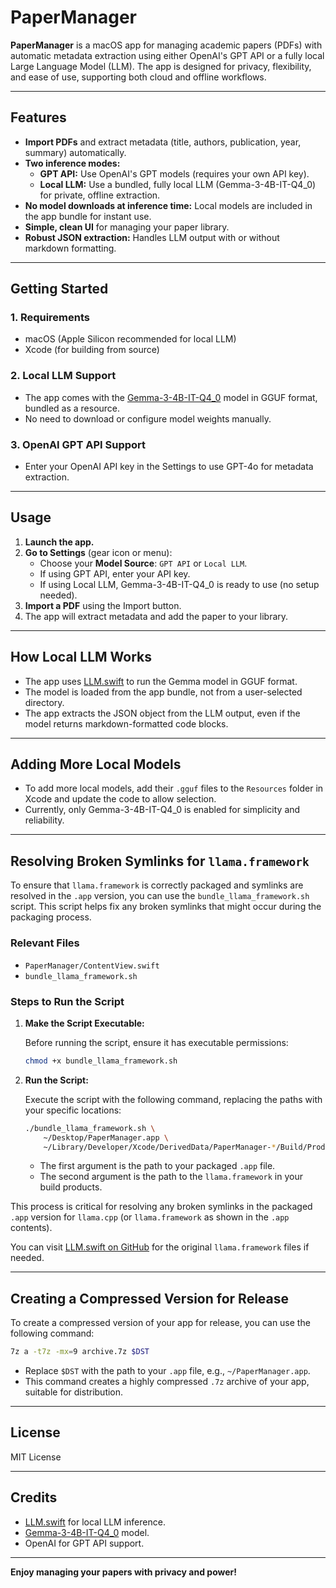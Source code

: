 # PaperManager

**PaperManager** is a macOS app for managing academic papers (PDFs) with automatic metadata extraction using either OpenAI's GPT API or a fully local Large Language Model (LLM). The app is designed for privacy, flexibility, and ease of use, supporting both cloud and offline workflows.

---

## Features

- **Import PDFs** and extract metadata (title, authors, publication, year, summary) automatically.
- **Two inference modes:**
  - **GPT API:** Use OpenAI's GPT models (requires your own API key).
  - **Local LLM:** Use a bundled, fully local LLM (Gemma-3-4B-IT-Q4_0) for private, offline extraction.
- **No model downloads at inference time:** Local models are included in the app bundle for instant use.
- **Simple, clean UI** for managing your paper library.
- **Robust JSON extraction:** Handles LLM output with or without markdown formatting.

---

## Getting Started

### 1. **Requirements**

- macOS (Apple Silicon recommended for local LLM)
- Xcode (for building from source)

### 2. **Local LLM Support**

- The app comes with the [Gemma-3-4B-IT-Q4_0](https://huggingface.co/morriszms/gemma-3-4b-it-Q4_0.gguf) model in GGUF format, bundled as a resource.
- No need to download or configure model weights manually.

### 3. **OpenAI GPT API Support**

- Enter your OpenAI API key in the Settings to use GPT-4o for metadata extraction.

---

## Usage

1. **Launch the app.**
2. **Go to Settings** (gear icon or menu):
   - Choose your **Model Source**: `GPT API` or `Local LLM`.
   - If using GPT API, enter your API key.
   - If using Local LLM, Gemma-3-4B-IT-Q4_0 is ready to use (no setup needed).
3. **Import a PDF** using the Import button.
4. The app will extract metadata and add the paper to your library.

---

## How Local LLM Works

- The app uses [LLM.swift](https://github.com/eastriverlee/LLM.swift) to run the Gemma model in GGUF format.
- The model is loaded from the app bundle, not from a user-selected directory.
- The app extracts the JSON object from the LLM output, even if the model returns markdown-formatted code blocks.

---

## Adding More Local Models

- To add more local models, add their `.gguf` files to the `Resources` folder in Xcode and update the code to allow selection.
- Currently, only Gemma-3-4B-IT-Q4_0 is enabled for simplicity and reliability.

---

## Resolving Broken Symlinks for `llama.framework`

To ensure that `llama.framework` is correctly packaged and symlinks are resolved in the `.app` version, you can use the `bundle_llama_framework.sh` script. This script helps fix any broken symlinks that might occur during the packaging process.

### Relevant Files

- `PaperManager/ContentView.swift`
- `bundle_llama_framework.sh`

### Steps to Run the Script

1. **Make the Script Executable:**

   Before running the script, ensure it has executable permissions:

   ```bash
   chmod +x bundle_llama_framework.sh
   ```

2. **Run the Script:**

   Execute the script with the following command, replacing the paths with your specific locations:

   ```bash
   ./bundle_llama_framework.sh \
       ~/Desktop/PaperManager.app \
       ~/Library/Developer/Xcode/DerivedData/PaperManager-*/Build/Products/Debug/llama.framework
   ```

   - The first argument is the path to your packaged `.app` file.
   - The second argument is the path to the `llama.framework` in your build products.

This process is critical for resolving any broken symlinks in the packaged `.app` version for `llama.cpp` (or `llama.framework` as shown in the `.app` contents).

You can visit [LLM.swift on GitHub](https://github.com/eastriverlee/LLM.swift) for the original `llama.framework` files if needed.

---

## Creating a Compressed Version for Release

To create a compressed version of your app for release, you can use the following command:

```bash
7z a -t7z -mx=9 archive.7z $DST
```

- Replace `$DST` with the path to your `.app` file, e.g., `~/PaperManager.app`.
- This command creates a highly compressed `.7z` archive of your app, suitable for distribution.

---

## License

MIT License

---

## Credits

- [LLM.swift](https://github.com/eastriverlee/LLM.swift) for local LLM inference.
- [Gemma-3-4B-IT-Q4_0](https://huggingface.co/morriszms/gemma-3-4b-it-Q4_0.gguf) model.
- OpenAI for GPT API support.

---

**Enjoy managing your papers with privacy and power!**